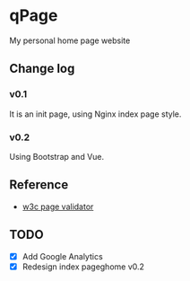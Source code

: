 # qPage
My personal home page website

## Change log
### v0.1
It is an init page, using Nginx index page style.

### v0.2
Using Bootstrap and Vue.

## Reference
- [w3c page validator](https://validator.w3.org/)

## TODO
- [X] Add Google Analytics
- [X] Redesign index pageghome v0.2
